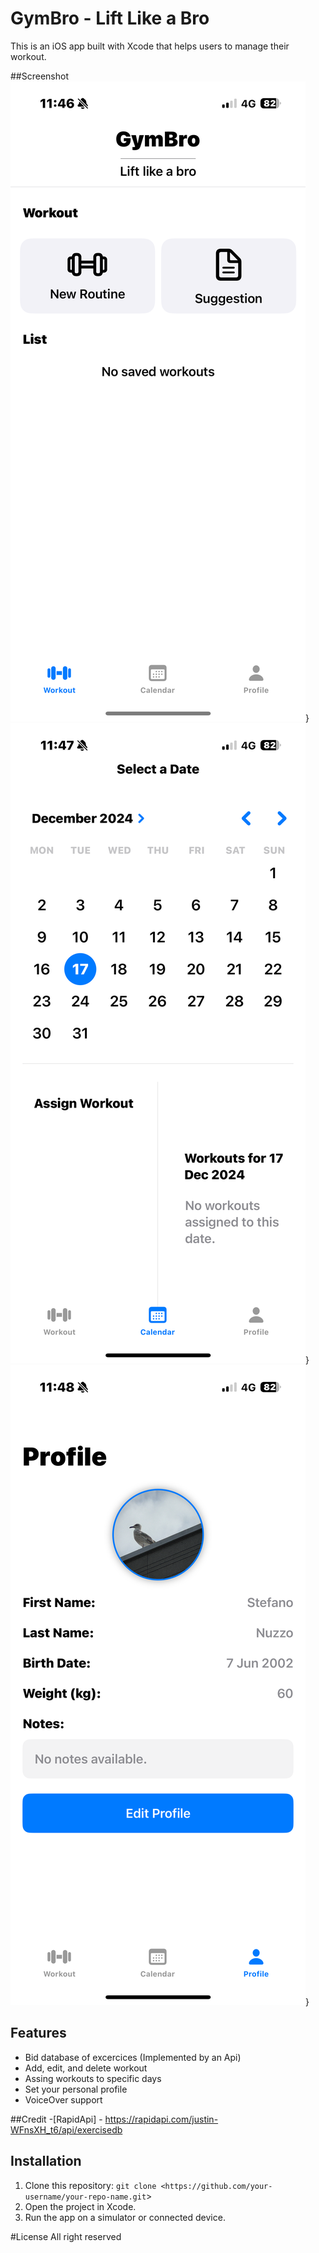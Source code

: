 # GymBro - Lift Like a Bro
This is an iOS app built with Xcode that helps users to manage their workout.

##Screenshot
![App Screenshot](Main.PNG)}
![App Screenshot](Calendar.PNG)}
![App Screenshot](Profile.PNG)}

## Features
- Bid database of excercices (Implemented by an Api)
- Add, edit, and delete workout
- Assing workouts to specific days
- Set your personal profile
- VoiceOver support 

##Credit
-[RapidApi] - https://rapidapi.com/justin-WFnsXH_t6/api/exercisedb

## Installation
1. Clone this repository: `git clone <https://github.com/your-username/your-repo-name.git`>
2. Open the project in Xcode.
3. Run the app on a simulator or connected device.

#License
All right reserved
